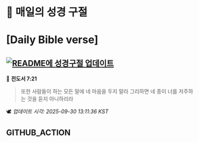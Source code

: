 # 🙏 매일의 성경 구절
# [Daily Bible verse]
## [![README에 성경구절 업데이트](https://github.com/DONGSUKA/first_test/actions/workflows/update-readme-bible.yml/badge.svg)](https://github.com/DONGSUKA/first_test/actions/workflows/update-readme-bible.yml)
<!-- START_BIBLE_VERSE -->
📖 **전도서 7:21**
> 또한 사람들이 하는 모든 말에 네 마음을 두지 말라 그리하면 네 종이 너를 저주하는 것을 듣지 아니하리라

🕊️ _업데이트 시각: 2025-09-30 13:11:36 KST_
  <!-- END_BIBLE_VERSE -->
## GITHUB_ACTION
